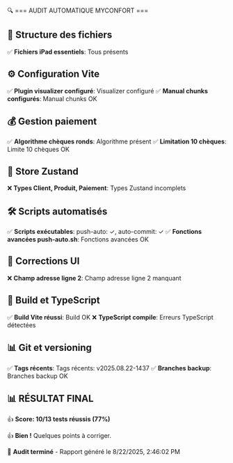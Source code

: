 🔍 === AUDIT AUTOMATIQUE MYCONFORT ===

## 📁 Structure des fichiers

✅ **Fichiers iPad essentiels**: Tous présents

## ⚙️ Configuration Vite

✅ **Plugin visualizer configuré**: Visualizer configuré
✅ **Manual chunks configurés**: Manual chunks OK

## 💰 Gestion paiement

✅ **Algorithme chèques ronds**: Algorithme présent
✅ **Limitation 10 chèques**: Limite 10 chèques OK

## 📱 Store Zustand

❌ **Types Client, Produit, Paiement**: Types Zustand incomplets

## 🛠️ Scripts automatisés

✅ **Scripts exécutables**: push-auto: ✓, auto-commit: ✓
✅ **Fonctions avancées push-auto.sh**: Fonctions avancées OK

## 🎨 Corrections UI

❌ **Champ adresse ligne 2**: Champ adresse ligne 2 manquant

## 🔧 Build et TypeScript

✅ **Build Vite réussi**: Build OK
❌ **TypeScript compile**: Erreurs TypeScript détectées

## 📊 Git et versioning

✅ **Tags récents**: Tags récents: v2025.08.22-1437
✅ **Branches backup**: Branches backup OK

## 📊 RÉSULTAT FINAL

👍 **Score: 10/13 tests réussis (77%)**

👍 **Bien !** Quelques points à corriger.

📝 **Audit terminé** - Rapport généré le 8/22/2025, 2:46:02 PM

